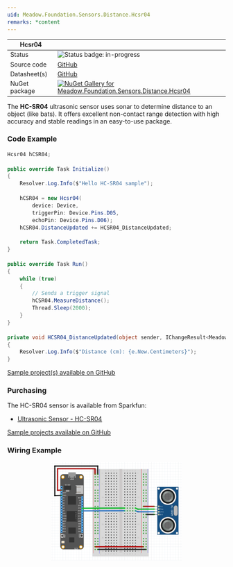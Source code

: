```yaml
---
uid: Meadow.Foundation.Sensors.Distance.Hcsr04
remarks: *content
---
```


| Hcsr04 | |
|--------|--------|
| Status | <img src="https://img.shields.io/badge/InProgress-yellow" style="width: auto; height: -webkit-fill-available;" alt="Status badge: in-progress" /> |
| Source code | [GitHub](https://github.com/WildernessLabs/Meadow.Foundation/tree/main/Source/Meadow.Foundation.Peripherals/Sensors.Distance.Hcsr04) |
| Datasheet(s) | [GitHub](https://github.com/WildernessLabs/Meadow.Foundation/tree/main/Source/Meadow.Foundation.Peripherals/Sensors.Distance.Hcsr04/Datasheet) |
| NuGet package | <a href="https://www.nuget.org/packages/Meadow.Foundation.Sensors.Distance.Hcsr04/" target="_blank"><img src="https://img.shields.io/nuget/v/Meadow.Foundation.Sensors.Distance.Hcsr04.svg?label=Meadow.Foundation.Sensors.Distance.Hcsr04" alt="NuGet Gallery for Meadow.Foundation.Sensors.Distance.Hcsr04" /></a> |

The **HC-SR04** ultrasonic sensor uses sonar to determine distance to an object (like bats). It offers excellent non-contact range detection with high accuracy and stable readings in an easy-to-use package.

### Code Example

```csharp
Hcsr04 hCSR04;

public override Task Initialize()
{
    Resolver.Log.Info($"Hello HC-SR04 sample");

    hCSR04 = new Hcsr04(
        device: Device, 
        triggerPin: Device.Pins.D05, 
        echoPin: Device.Pins.D06);
    hCSR04.DistanceUpdated += HCSR04_DistanceUpdated;

    return Task.CompletedTask;
}

public override Task Run()
{
    while (true)
    {
        // Sends a trigger signal
        hCSR04.MeasureDistance();
        Thread.Sleep(2000);
    }
}

private void HCSR04_DistanceUpdated(object sender, IChangeResult<Meadow.Units.Length> e)
{
    Resolver.Log.Info($"Distance (cm): {e.New.Centimeters}");
}

```

[Sample project(s) available on GitHub](https://github.com/WildernessLabs/Meadow.Foundation/tree/main/Source/Meadow.Foundation.Peripherals/Sensors.Distance.Hcsr04/Samples/Hcsr04_Sample)

### Purchasing

The HC-SR04 sensor is available from Sparkfun:

* [Ultrasonic Sensor - HC-SR04](https://www.sparkfun.com/products/13959)

[Sample projects available on GitHub](https://github.com/WildernessLabs/Meadow.Foundation/tree/main/Source/Meadow.Foundation.Peripherals/Sensors.Distance.Hcsr04/Samples/) 

### Wiring Example

<img src="../../API_Assets/Meadow.Foundation.Sensors.Distance.HCSR04/HCSR04_Fritzing.svg" 
    style="width: 60%; display: block; margin-left: auto; margin-right: auto;" />




